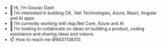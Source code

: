 - 👋 Hi, I’m Gourav Dash
- 👀 I’m interested in building C#, .Net Technologies, Azure, React, Angular and AI apps
- 🌱 I’m currently working with Asp.Net Core, Azure and AI
- 💞️ I’m looking to collaborate on ideas on building a product, coding assistance and sharing ideas and visions.
- 📫 How to reach me @9437138313

<!---
Gourav0169/Gourav0169 is a ✨ special ✨ repository because its `README.md` (this file) appears on your GitHub profile.
You can click the Preview link to take a look at your changes.
--->

